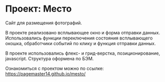 # Проект: Место

Сайт для размещения фотографий.

В проекте реализовано всплывающее окно и форма отправки данных. Использовались функции переключения состояния всплывающего окошка, обработчики событий по клику и функция отправки данных.

В проекте использовались флекс- и грид-верстка, позиционирование, javascript. Структура оформена по БЭМ.

Ознакомиться с проектом можно по ссылке: https://pagemaster14.github.io/mesto/
